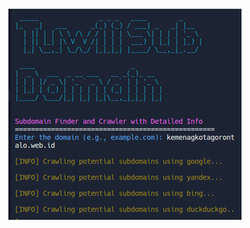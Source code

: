 ![Screenshot](https://github.com/tuwiliyt/subdomain-finder/blob/main/Screenshot%20from%202024-11-18%2011-40-22.png?raw=true)
